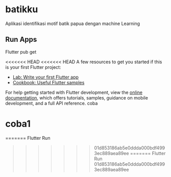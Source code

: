 # batikku

Aplikasi identifikasi motif batik papua dengan machine Learning

## Run Apps

Flutter pub get 

<<<<<<< HEAD
<<<<<<< HEAD
A few resources to get you started if this is your first Flutter project:

- [Lab: Write your first Flutter app](https://docs.flutter.dev/get-started/codelab)
- [Cookbook: Useful Flutter samples](https://docs.flutter.dev/cookbook)

For help getting started with Flutter development, view the
[online documentation](https://docs.flutter.dev/), which offers tutorials,
samples, guidance on mobile development, and a full API reference.
coba
# coba1
=======
Flutter Run
>>>>>>> 01d853186ab5e0ddda000bdf4993ec889aea89ee
=======
Flutter Run
>>>>>>> 01d853186ab5e0ddda000bdf4993ec889aea89ee
